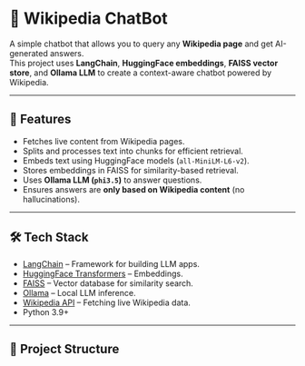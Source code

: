 # 📖 Wikipedia ChatBot

A simple chatbot that allows you to query any **Wikipedia page** and get AI-generated answers.  
This project uses **LangChain**, **HuggingFace embeddings**, **FAISS vector store**, and **Ollama LLM** to create a context-aware chatbot powered by Wikipedia.

---

## 🚀 Features
- Fetches live content from Wikipedia pages.
- Splits and processes text into chunks for efficient retrieval.
- Embeds text using HuggingFace models (`all-MiniLM-L6-v2`).
- Stores embeddings in FAISS for similarity-based retrieval.
- Uses **Ollama LLM (`phi3.5`)** to answer questions.
- Ensures answers are **only based on Wikipedia content** (no hallucinations).

---

## 🛠️ Tech Stack
- [LangChain](https://www.langchain.com/) – Framework for building LLM apps.  
- [HuggingFace Transformers](https://huggingface.co/) – Embeddings.  
- [FAISS](https://faiss.ai/) – Vector database for similarity search.  
- [Ollama](https://ollama.com/) – Local LLM inference.  
- [Wikipedia API](https://pypi.org/project/Wikipedia-API/) – Fetching live Wikipedia data.  
- Python 3.9+  

---

## 📂 Project Structure
